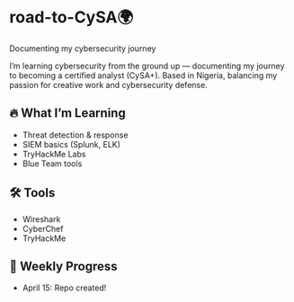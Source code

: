 # road-to-CySA🌍
Documenting my cybersecurity journey 

I’m learning cybersecurity from the ground up — documenting my journey to becoming a certified analyst (CySA+). Based in Nigeria, balancing my passion for creative work and cybersecurity defense.

## 🔥 What I’m Learning
- Threat detection & response
- SIEM basics (Splunk, ELK)
- TryHackMe Labs
- Blue Team tools

## 🛠️ Tools
- Wireshark
- CyberChef
- TryHackMe

## 📆 Weekly Progress
- April 15: Repo created!
